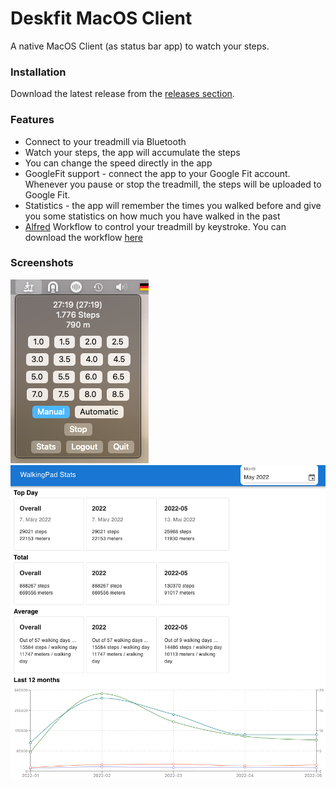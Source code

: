 #  Deskfit MacOS Client

A native MacOS Client (as status bar app) to watch your steps.

### Installation

Download the latest release from the [releases section](https://github.com/klassm/walkingpad-macos-client/releases).

### Features

* Connect to your treadmill via Bluetooth
* Watch your steps, the app will accumulate the steps
* You can change the speed directly in the app
* GoogleFit support - connect the app to your Google Fit account. Whenever you pause or stop the treadmill, the steps will be uploaded to Google Fit.
* Statistics - the app will remember the times you walked before and give you some statistics on how much you have walked in the past
* [Alfred](https://www.alfredapp.com/) Workflow to control your treadmill by keystroke. You can download the workflow [here](https://github.com/klassm/walkingpad_alfred/releases) 

### Screenshots

![Tray App](docs/tray_app.png)
![Stats](docs/stats.png)


